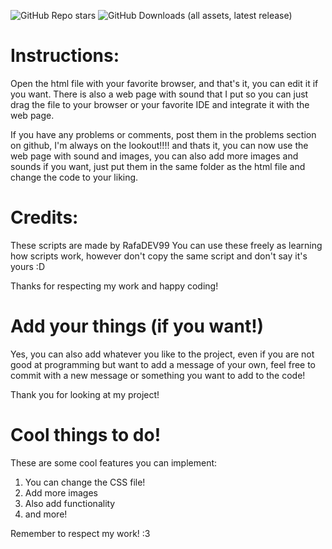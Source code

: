 ![GitHub Repo stars](https://img.shields.io/github/stars/RafaDEV99/Pagina-web-simple)
![GitHub Downloads (all assets, latest release)](https://img.shields.io/github/downloads/RafaDEV99/Pagina-web-simple/latest/total)

# Instructions:
Open the html file with your favorite browser, and that's it, you can edit it if you want. There is also a web page with sound that I put so you can just drag the file to your
browser or your favorite IDE and integrate it with the web page.

If you have any problems or comments, post them in the problems section on github, I'm always on the lookout!!!!
and thats it, you can now use the web page with sound and images, you can also add more images and sounds if you want, just put them in the same folder as the html file and change the code to your liking.

# Credits:
These scripts are made by RafaDEV99 You can use these freely as learning how scripts work, however don't copy the same script and don't say it's yours :D

Thanks for respecting my work and happy coding!

# Add your things (if you want!)
Yes, you can also add whatever you like to the project, even if you are not good at programming but want to add a message of your own, feel free to commit with a new message or something you want to add to the code!

Thank you for looking at my project!

# Cool things to do!
These are some cool features you can implement:
1. You can change the CSS file!
2. Add more images
3. Also add functionality
4. and more!

Remember to respect my work! :3


